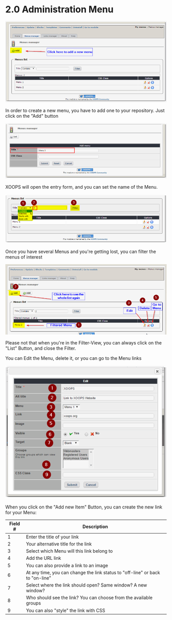 # 2.0 Administration Menu


![](/en/assets/img000161.png)

In order to create a new menu, you have to add one to your repository. Just click on the "Add" button

![](/en/assets/img000163.png)

XOOPS will open the entry form, and you can set the name of the Menu.

![](/en/assets/img000164.png)

Once you have several Menus and you're getting lost, you can filter the menus of interest

![](/en/assets/img000165.png)

Please not that when you're in the Filter-View, you can always click on the "List" Button, and close the Filter.

You can Edit the Menu, delete it, or you can go to the Menu links

![](/en/assets/img000168.png)

When you click on the "Add new Item" Button, you can create the new link for your Menu:

|Field #|Description|
|--|--|
|1|Enter the title of your link|
|2|Your alternative title for the link|
|3|Select which Menu will this link belong to|
|4|Add the URL link|
|5|You can also provide a link to an image|
|6|At any time, you can change the link status to "off-line" or back to "on-line"|
|7|Select where the link should open? Same window? A new window?|
|8|Who should see the link? You can choose from the available groups|
|9|You can also "style" the link with CSS|

